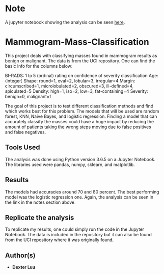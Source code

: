 # Note
A jupyter notebook showing the analysis can be seen [here](https://nbviewer.jupyter.org/github/dexkluu/Mammogram-Mass-Classification/blob/master/Mammogram%20Mass%20Classification.ipynb).

# Mammogram-Mass-Classification
This project deals with classifying masses found in mammogram results as benign or malignant. The data is from the UCI repository. One can find the basic info for the columns below:

BI-RADS: 1 to 5 (ordinal) rating on confidence of severity classification 
Age: (integer) 
Shape: round=1, oval=2, lobular=3, irregular=4 
Margin: circumscribed=1, microlobulated=2, obscured=3, ill-defined=4, spiculated=5 
Density: high=1, iso=2, low=3, fat-containing=4 
Severity: benign=0, malignant=1 

The goal of this project is to test different classification methods and find which works best for this problem. The models that will be used are random forest, KNN, Naive Bayes, and logistic regression. Finding a model that can accurately classify the masses could have a huge impact by reducing the amount of patients taking the wrong steps moving due to false positives and false negatives.

## Tools Used
The analysis was done using Python version 3.6.5 on a Jupyter Notebook. The libraries used were pandas, numpy, sklearn, and matplotlib.

## Results
The models had accuracies around 70 and 80 percent. The best performing model was the logistic regression one. Again, the analysis can be seen in the link in the notes section above.

## Replicate the analysis
To replicate my results, one could simply run the code in the Jupyter Notebook. The data is included in the repository but it can also be found from the UCI repository where it was originally found.

## Author(s)

* **Dexter Luu**
